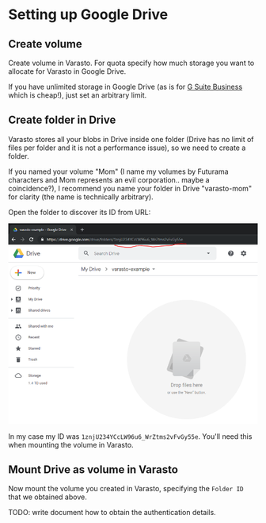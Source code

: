 Setting up Google Drive
=======================

Create volume
-------------

Create volume in Varasto. For quota specify how much storage you want to allocate for
Varasto in Google Drive.

If you have unlimited storage in Google Drive
(as is for [G Suite Business](https://gsuite.google.com/pricing.html) which is cheap!),
just set an arbitrary limit.


Create folder in Drive
----------------------

Varasto stores all your blobs in Drive inside one folder (Drive has no limit of files per
folder and it is not a performance issue), so we need to create a folder.

If you named your volume "Mom" (I name my volumes by Futurama characters and Mom represents
an evil corporation.. maybe a coincidence?), I recommend you name your folder in Drive
"varasto-mom" for clarity (the name is technically arbitrary).

Open the folder to discover its ID from URL:

![](guide_setting-up-googledrive-gdrive-folder-id.png)

In my case my ID was `1znjU234YCcLW96u6_WrZtms2vFvGy55e`. You'll need this when mounting
the volume in Varasto.


Mount Drive as volume in Varasto
--------------------------------

Now mount the volume you created in Varasto, specifying the `Folder ID` that we obtained above.

TODO: write document how to obtain the authentication details.

